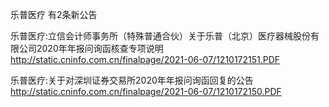 乐普医疗 有2条新公告 

乐普医疗:立信会计师事务所（特殊普通合伙）关于乐普（北京）医疗器械股份有限公司2020年年报问询函核查专项说明 http://static.cninfo.com.cn/finalpage/2021-06-07/1210172151.PDF 

乐普医疗:关于对深圳证券交易所2020年年报问询函回复的公告 http://static.cninfo.com.cn/finalpage/2021-06-07/1210172150.PDF 

